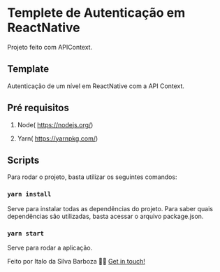 <h1>Templete de Autenticação em ReactNative</h1> Projeto feito com APIContext.

## Template
Autenticação de um nível em ReactNative com a API Context.

## Pré requisitos

1) Node( https://nodejs.org/)

2) Yarn( https://yarnpkg.com/)

## Scripts

Para rodar o projeto, basta utilizar os seguintes comandos:

### `yarn install`

Serve para instalar todas as dependências do projeto. Para saber quais dependências são utilizadas, basta acessar o arquivo package.json.

### `yarn start`

Serve para rodar a aplicação.

Feito por Italo da Silva Barboza 👋🏻 [Get in touch!](https://github.com/Italosbarboza/)